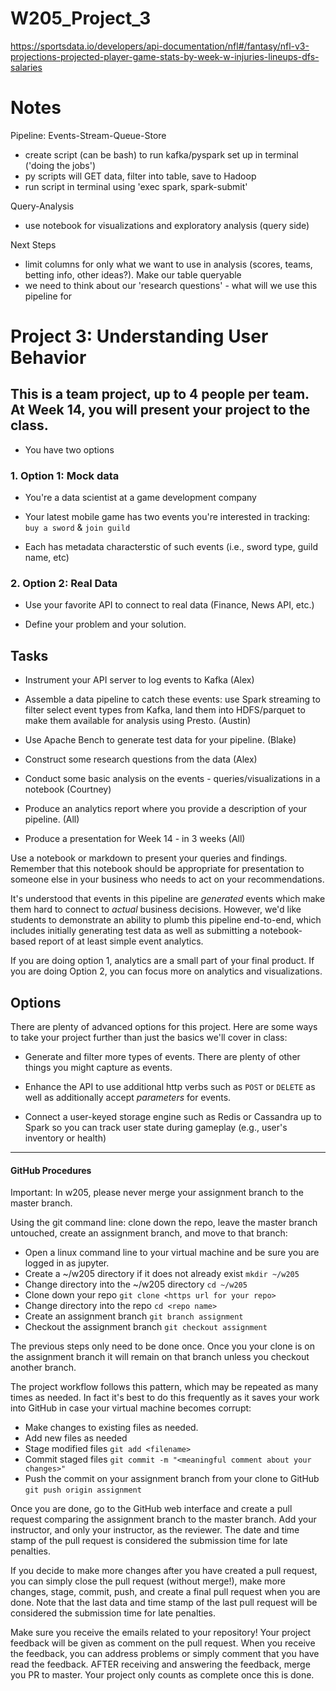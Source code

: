 # W205_Project_3

https://sportsdata.io/developers/api-documentation/nfl#/fantasy/nfl-v3-projections-projected-player-game-stats-by-week-w-injuries-lineups-dfs-salaries


# Notes
Pipeline:
Events-Stream-Queue-Store
- create script (can be bash) to run kafka/pyspark set up in terminal ('doing the jobs')
- py scripts will GET data, filter into table, save to Hadoop
- run script in terminal using 'exec spark, spark-submit'

Query-Analysis
- use notebook for visualizations and exploratory analysis (query side)

Next Steps
- limit columns for only what we want to use in analysis (scores, teams, betting info, other ideas?). Make our table queryable
- we need to think about our 'research questions' - what will we use this pipeline for


# Project 3: Understanding User Behavior

## This is a team project, up to 4 people per team. At Week 14, you will present your project to the class.

- You have two options

### 1. Option 1: Mock data

  - You're a data scientist at a game development company  

  - Your latest mobile game has two events you're interested in tracking: `buy a
    sword` & `join guild`

  - Each has metadata characterstic of such events (i.e., sword type, guild name,
    etc)

### 2. Option 2: Real Data

  - Use your favorite API to connect to real data (Finance, News API, etc.)

  - Define your problem and your solution.

## Tasks

- Instrument your API server to log events to Kafka (Alex)

- Assemble a data pipeline to catch these events: use Spark streaming to filter
  select event types from Kafka, land them into HDFS/parquet to make them
  available for analysis using Presto. (Austin)

- Use Apache Bench to generate test data for your pipeline. (Blake)

- Construct some research questions from the data (Alex)

- Conduct some basic analysis on the events - queries/visualizations in a notebook (Courtney)

- Produce an analytics report where you provide a description of your pipeline. (All)
- Produce a presentation for Week 14 - in 3 weeks (All)


Use a notebook or markdown to present your queries and findings. Remember that this
notebook should be appropriate for presentation to someone else in your
business who needs to act on your recommendations. 

It's understood that events in this pipeline are _generated_ events which make
them hard to connect to _actual_ business decisions.  However, we'd like
students to demonstrate an ability to plumb this pipeline end-to-end, which
includes initially generating test data as well as submitting a notebook-based
report of at least simple event analytics.

If you are doing option 1, analytics are a small part of your final product. If you are doing Option 2, you can focus more on analytics and visualizations.

## Options

There are plenty of advanced options for this project.  Here are some ways to
take your project further than just the basics we'll cover in class:

- Generate and filter more types of events.  There are plenty of other things
  you might capture as events.
  
- Enhance the API to use additional http verbs such as `POST` or `DELETE` as
  well as additionally accept _parameters_ for events.

- Connect a user-keyed storage engine such as Redis or Cassandra up to Spark so
  you can track user state during gameplay (e.g., user's inventory or health)
  
---

#### GitHub Procedures

Important:  In w205, please never merge your assignment branch to the master branch. 

Using the git command line: clone down the repo, leave the master branch untouched, create an assignment branch, and move to that branch:
- Open a linux command line to your virtual machine and be sure you are logged in as jupyter.
- Create a ~/w205 directory if it does not already exist `mkdir ~/w205`
- Change directory into the ~/w205 directory `cd ~/w205`
- Clone down your repo `git clone <https url for your repo>`
- Change directory into the repo `cd <repo name>`
- Create an assignment branch `git branch assignment`
- Checkout the assignment branch `git checkout assignment`

The previous steps only need to be done once.  Once you your clone is on the assignment branch it will remain on that branch unless you checkout another branch.

The project workflow follows this pattern, which may be repeated as many times as needed.  In fact it's best to do this frequently as it saves your work into GitHub in case your virtual machine becomes corrupt:
- Make changes to existing files as needed.
- Add new files as needed
- Stage modified files `git add <filename>`
- Commit staged files `git commit -m "<meaningful comment about your changes>"`
- Push the commit on your assignment branch from your clone to GitHub `git push origin assignment`

Once you are done, go to the GitHub web interface and create a pull request comparing the assignment branch to the master branch.  Add your instructor, and only your instructor, as the reviewer.  The date and time stamp of the pull request is considered the submission time for late penalties. 

If you decide to make more changes after you have created a pull request, you can simply close the pull request (without merge!), make more changes, stage, commit, push, and create a final pull request when you are done.  Note that the last data and time stamp of the last pull request will be considered the submission time for late penalties.

Make sure you receive the emails related to your repository! Your project feedback will be given as comment on the pull request. When you receive the feedback, you can address problems or simply comment that you have read the feedback. 
AFTER receiving and answering the feedback, merge you PR to master. Your project only counts as complete once this is done.
